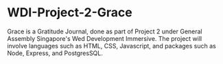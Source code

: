 # WDI-Project-2-Grace
Grace is a Gratitude Journal, done as part of Project 2 under General Assembly Singapore's Wed Development Immersive. The project will involve languages such as HTML, CSS, Javascript, and packages such as Node, Express, and PostgresSQL. 
